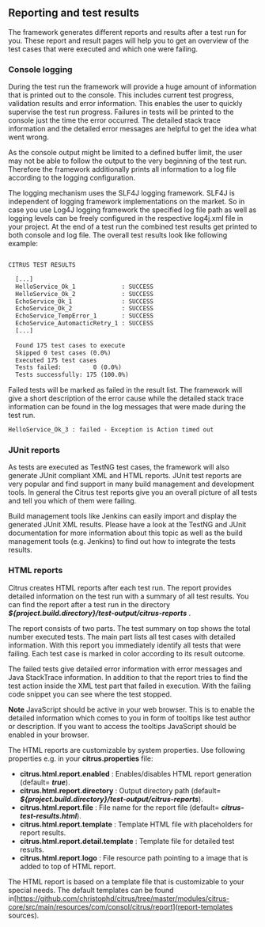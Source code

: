 ## Reporting and test results

The framework generates different reports and results after a test run for you. These report and result pages will help you to get an overview of the test cases that were executed and which one were failing.

### Console logging

During the test run the framework will provide a huge amount of information that is printed out to the console. This includes current test progress, validation results and error information. This enables the user to quickly supervise the test run progress. Failures in tests will be printed to the console just the time the error occurred. The detailed stack trace information and the detailed error messages are helpful to get the idea what went wrong.

As the console output might be limited to a defined buffer limit, the user may not be able to follow the output to the very beginning of the test run. Therefore the framework additionally prints all information to a log file according to the logging configuration.

The logging mechanism uses the SLF4J logging framework. SLF4J is independent of logging framework implementations on the market. So in case you use Log4J logging framework the specified log file path as well as logging levels can be freely configured in the respective log4j.xml file in your project. At the end of a test run the combined test results get printed to both console and log file. The overall test results look like following example:

```xml

CITRUS TEST RESULTS

  [...]
  HelloService_Ok_1             : SUCCESS
  HelloService_Ok_2             : SUCCESS
  EchoService_Ok_1              : SUCCESS
  EchoService_Ok_2              : SUCCESS
  EchoService_TempError_1       : SUCCESS
  EchoService_AutomacticRetry_1 : SUCCESS
  [...]
  
  Found 175 test cases to execute
  Skipped 0 test cases (0.0%)
  Executed 175 test cases
  Tests failed:         0 (0.0%)
  Tests successfully: 175 (100.0%)
```

Failed tests will be marked as failed in the result list. The framework will give a short description of the error cause while the detailed stack trace information can be found in the log messages that were made during the test run.

```xml
HelloService_Ok_3 : failed - Exception is Action timed out
```

### JUnit reports

As tests are executed as TestNG test cases, the framework will also generate JUnit compliant XML and HTML reports. JUnit test reports are very popular and find support in many build management and development tools. In general the Citrus test reports give you an overall picture of all tests and tell you which of them were failing.

Build management tools like Jenkins can easily import and display the generated JUnit XML results. Please have a look at the TestNG and JUnit documentation for more information about this topic as well as the build management tools (e.g. Jenkins) to find out how to integrate the tests results.

### HTML reports

Citrus creates HTML reports after each test run. The report provides detailed information on the test run with a summary of all test results. You can find the report after a test run in the directory ***${project.build.directory}/test-output/citrus-reports*** .

The report consists of two parts. The test summary on top shows the total number executed tests. The main part lists all test cases with detailed information. With this report you immediately identify all tests that were failing. Each test case is marked in color according to its result outcome.

The failed tests give detailed error information with error messages and Java StackTrace information. In addition to that the report tries to find the test action inside the XML test part that failed in execution. With the failing code snippet you can see where the test stopped.

**Note**
JavaScript should be active in your web browser. This is to enable the detailed information which comes to you in form of tooltips like test author or description. If you want to access the tooltips JavaScript should be enabled in your browser.

The HTML reports are customizable by system properties. Use following properties e.g. in your **citrus.properties** file:

*  **citrus.html.report.enabled** : Enables/disables HTML report generation (default= ***true***).
*  **citrus.html.report.directory** : Output directory path (default= ***${project.build.directory}/test-output/citrus-reports***).
*  **citrus.html.report.file** : File name for the report file (default= ***citrus-test-results.html***).
*  **citrus.html.report.template** : Template HTML file with placeholders for report results.
*  **citrus.html.report.detail.template** : Template file for detailed test results.
*  **citrus.html.report.logo** : File resource path pointing to a image that is added to top of HTML report.

The HTML report is based on a template file that is customizable to your special needs. The default templates can be found in[https://github.com/christophd/citrus/tree/master/modules/citrus-core/src/main/resources/com/consol/citrus/report](report-templates sources).

